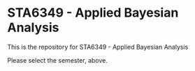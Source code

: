 # STA6349 - Applied Bayesian Analysis 

This is the repository for STA6349 - Applied Bayesian Analysis

Please select the semester, above.
